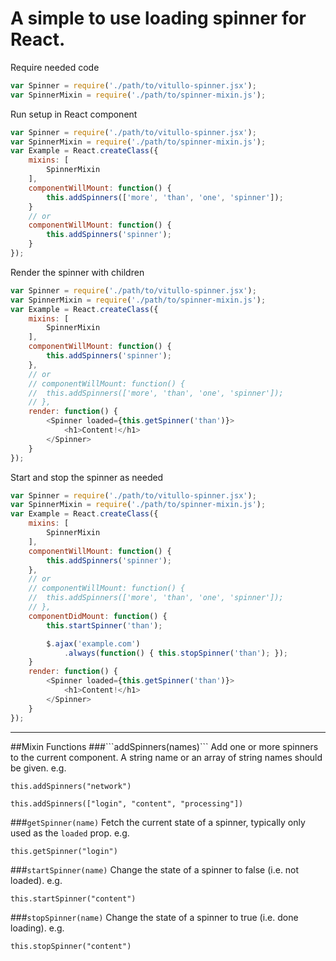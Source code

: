# A simple to use loading spinner for React.


Require needed code
```javascript
var Spinner = require('./path/to/vitullo-spinner.jsx');
var SpinnerMixin = require('./path/to/spinner-mixin.js');
```
Run setup in React component
```javascript
var Spinner = require('./path/to/vitullo-spinner.jsx');
var SpinnerMixin = require('./path/to/spinner-mixin.js');
var Example = React.createClass({
	mixins: [
		SpinnerMixin
	],
	componentWillMount: function() {
		this.addSpinners(['more', 'than', 'one', 'spinner']);
	}
	// or
	componentWillMount: function() {
		this.addSpinners('spinner');
	}
});
```
Render the spinner with children
```javascript
var Spinner = require('./path/to/vitullo-spinner.jsx');
var SpinnerMixin = require('./path/to/spinner-mixin.js');
var Example = React.createClass({
	mixins: [
		SpinnerMixin
	],
	componentWillMount: function() {
		this.addSpinners('spinner');
	},
	// or
	// componentWillMount: function() {
	// 	this.addSpinners(['more', 'than', 'one', 'spinner']);
	// },
	render: function() {
		<Spinner loaded={this.getSpinner('than')}>
			<h1>Content!</h1>
		</Spinner>
	}
});
```
Start and stop the spinner as needed
```javascript
var Spinner = require('./path/to/vitullo-spinner.jsx');
var SpinnerMixin = require('./path/to/spinner-mixin.js');
var Example = React.createClass({
	mixins: [
		SpinnerMixin
	],
	componentWillMount: function() {
		this.addSpinners('spinner');
	},
	// or
	// componentWillMount: function() {
	// 	this.addSpinners(['more', 'than', 'one', 'spinner']);
	// },
	componentDidMount: function() {
		this.startSpinner('than');

		$.ajax('example.com')
		 	.always(function() { this.stopSpinner('than'); });
  	}
	render: function() {
		<Spinner loaded={this.getSpinner('than')}>
			<h1>Content!</h1>
		</Spinner>
	}
});
```
<hr/>
##Mixin Functions
###```addSpinners(names)```
Add one or more spinners to the current component. A string name or an array of string names should be given.  
e.g.

  `this.addSpinners("network")`

  `this.addSpinners(["login", "content", "processing"])`

###```getSpinner(name)```
Fetch the current state of a spinner, typically only used as the `loaded` prop.
e.g.

  `this.getSpinner("login")`

###```startSpinner(name)```
Change the state of a spinner to false (i.e. not loaded). 
e.g.

  `this.startSpinner("content")`
  
###```stopSpinner(name)```
Change the state of a spinner to true (i.e. done loading). 
e.g.

  `this.stopSpinner("content")`

